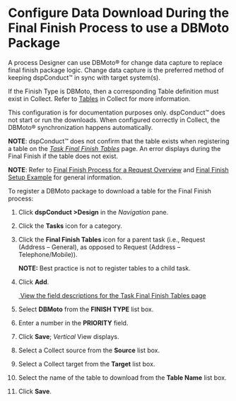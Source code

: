 # Configure Data Download During the Final Finish Process to use a DBMoto Package

A process Designer can use DBMoto® for change data capture to replace
final finish package logic. Change data capture is the preferred method
of keeping dspConduct™ in sync with target system(s).

If the Finish Type is DBMoto, then a corresponding Table definition must
exist in Collect. Refer to
[Tables](../../../Platform/Collect/Use_Cases/Register_and_Use_Tables.htm)
in Collect for more information.

This configuration is for documentation purposes only. dspConduct™ does
not start or run the downloads. When configured correctly in Collect,
the DBMoto® synchronization happens automatically.

**NOTE**: dspConduct™ does not confirm that the table exists when
registering a table on the *[Task Final Finish
Tables](../Page_Desc/Task_Final_Finish_Tables_H.htm)* page. An error
displays during the Final Finish if the table does not exist.

**NOTE**: Refer to [Final Finish Process for a Request
Overview](Final_Finish_Process_for_a_Request_Overview.htm) and [Final
Finish Setup Example](Final_Finish_Setup_Example.htm) for general
information.

To register a DBMoto package to download a table for the Final Finish
process:

1.  Click **dspConduct \>Design** in the *Navigation* pane.

2.  Click the **Tasks** icon for a category.

3.  Click the **Final Finish Tables** icon for a parent task (i.e.,
    Request (Address – General), as opposed to Request (Address –
    Telephone/Mobile)).
    
    **NOTE:** Best practice is not to register tables to a child task.

4.  Click **Add**.
    
    [ ](../Page_Desc/Task_Final_Finish_Tables_H.htm)[View the field
    descriptions for the Task Final Finish Tables
    page](../Page_Desc/Task_Final_Finish_Tables_H.htm)

5.  Select **DBMoto** from the **FINISH TYPE** list box.

6.  Enter a number in the **PRIORITY** field.

7.  Click **Save**; *Vertical* View displays.

8.  Select a Collect source from the **Source** list box.

9.  Select a Collect target from the **Target** list box.

10. Select the name of the table to download from the **Table Name**
    list box.

11. Click **Save**.
